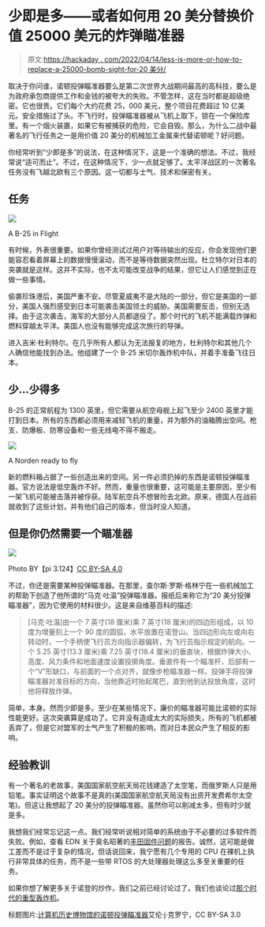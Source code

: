 # 少即是多——或者如何用 20 美分替换价值 25000 美元的炸弹瞄准器

> 原文:[https://hackaday . com/2022/04/14/less-is-more-or-how-to-replace-a-25000-bomb-sight-for-20 美分/](https://hackaday.com/2022/04/14/less-is-more-or-how-to-replace-a-25000-bomb-sight-for-20-cents/)

取决于你问谁，诺顿投弹瞄准器要么是第二次世界大战期间最高的高科技，要么是为政府承包商提供工作和金钱的被夸大的失败。不管怎样，这在当时都是超级绝密。它也很贵。它们每个大约花费 25，000 美元，整个项目花费超过 10 亿美元。安全措施过了头。不飞行时，投弹瞄准器被从飞机上取下，锁在一个保险库里。有一个烟火装置，如果它有被捕获的危险，它会自毁。那么，为什么二战中最著名的飞行任务之一是用价值 20 美分的机械加工金属来代替诺顿呢？好问题。

你经常听到“少即是多”的说法，在这种情况下，这是一个准确的想法。不过，我经常说“适可而止”。不过，在这种情况下，少一点就足够了。太平洋战区的一次著名任务没有飞越北欧有三个原因。这一切都与士气、技术和保密有关。

## 任务

[![](../Images/fcd87b656182d3dac1c7d5fe0fb98e37.png)](https://hackaday.com/wp-content/uploads/2022/04/b25.jpg)

A B-25 in Flight

有时候，外表很重要。如果你曾经测试过用户对等待输出的反应，你会发现他们更能容忍看着屏幕上的数据慢慢滚动，而不是等待数据突然出现。杜立特尔对日本的突袭就是这样。这并不实际，也不太可能改变战争的结果，但它让人们感觉到正在做一些事情。

偷袭珍珠港后，美国严重不安。尽管夏威夷不是大陆的一部分，但它是美国的一部分，美国人强烈感受到日本可能袭击美国领土的威胁。美国需要反击，但别无选择。由于这次袭击，海军的大部分人员都退役了。那个时代的飞机不能满载炸弹和燃料穿越太平洋。美国人也没有能够完成这次旅行的导弹。

进入吉米·杜利特尔。在几乎所有人都认为无法报复的地方，杜利特尔和其他几个人确信他能找到办法。他组建了一个 B-25 米切尔轰炸机中队，并着手准备飞往日本。

## 少…少得多

B-25 的正常航程为 1300 英里，但它需要从航空母舰上起飞至少 2400 英里才能打到日本。所有的东西都必须用来减轻飞机的重量，并为额外的油箱腾出空间。枪支、防爆板、防寒设备和一些无线电不得不搬走。

[![](../Images/63bae782121ec333d4aa1aaef88100ff.png)](https://hackaday.com/wp-content/uploads/2016/01/norden600.png)

A Norden ready to fly

新的燃料箱占据了一些创造出来的空间。另一件必须扔掉的东西是诺顿投弹瞄准器。官方说法是低空轰炸不好。然而，重量也很重要，这可能是主要原因，至少有一架飞机可能被击落并被俘获。陆军航空兵不想冒险去北欧。原来，德国人在战前就收到了这些计划，并有他们自己的版本，但当时没人知道。

## 但是你仍然需要一个瞄准器

[![](../Images/674af1e3e3d814a9f39c259f137ed483.png)](https://hackaday.com/wp-content/uploads/2022/04/marktwain.jpg)

Photo BY【pi 3.124】[CC BY-SA 4.0](https://creativecommons.org/licenses/by-sa/4.0/deed.en)

不过，你还是需要某种投弹瞄准器。在那里，查尔斯·罗斯·格林宁在一些机械加工的帮助下创造了他所谓的“马克·吐温”投弹瞄准器。报纸后来称它为“20 美分投弹瞄准器”，因为它使用的材料很少。这是来自维基百科的描述:

> [马克·吐温]由一个 7 英寸(18 厘米)乘 7 英寸(18 厘米)的四边形组成，以 10 度为增量刻上一个 90 度的圆弧，水平放置在诺登山。当四边形向左或向右转动时，一个手柄使飞行员方向指示器偏转，为飞行员指示规定的航向。一个 5.25 英寸(13.3 厘米)乘 7.25 英寸(18.4 厘米)的垂直块，根据炸弹大小、高度、风力条件和地面速度设置投掷角度。垂直件有一个瞄准杆，后部有一个“V”形缺口，与前面的一个点对齐，就像步枪瞄准器一样。投弹手将投弹瞄准器对准目标的方向，当他靠近时抬起尾巴，直到他到达投放角度，这时他将释放炸弹。

简单，本身。然而少即是多。至少在某些情况下，廉价的瞄准器可能比诺顿的实际性能更好。这次突袭算是成功了。它并没有造成太大的实际损失，所有的飞机都被丢弃了，但是它对盟军的士气产生了积极的影响，而对日本民众产生了相反的影响。

## 经验教训

有一个著名的老故事，美国国家航空航天局花钱建造了太空笔，而俄罗斯人只是用铅笔。事实证明这个故事不是真的(美国国家航空航天局没有出资开发费希尔太空笔)。但这让我想起了 20 美分的投弹瞄准器。虽然你可以削减太多，但有时少就是多。

我想我们经常忘记这一点。我们经常听说相对简单的系统由于不必要的过多软件而失败。例如，查看 EDN 关于臭名昭著的[丰田固件问题](https://www.edn.com/toyotas-killer-firmware-bad-design-and-its-consequences/)的报告。诚然，这可能是做工差而不是过于复杂的情况，但话说回来，我宁愿有几个专用的 CPU 在裸机上执行非常具体的任务，而不是一些带 RTOS 的大处理器处理这么多至关重要的任务。

如果你想了解更多关于诺登的炒作，我们之前已经讨论过了。我们也谈论过[那个时代的重型轰炸机](https://hackaday.com/2019/09/24/a-virtual-tour-of-the-b-17/)。

标题图片:[计算机历史博物馆的诺顿投弹瞄准器](https://commons.wikimedia.org/wiki/File:Norden.JPG)艾伦·j·克罗宁，CC BY-SA 3.0